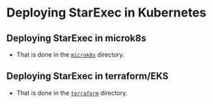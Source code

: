 # Deploying StarExec in Kubernetes

## Deploying StarExec in microk8s

- That is done in the [`microk8s`](microk8s) directory.

## Deploying StarExec in terraform/EKS

- That is done in the [`terraform`](terraform) directory.

